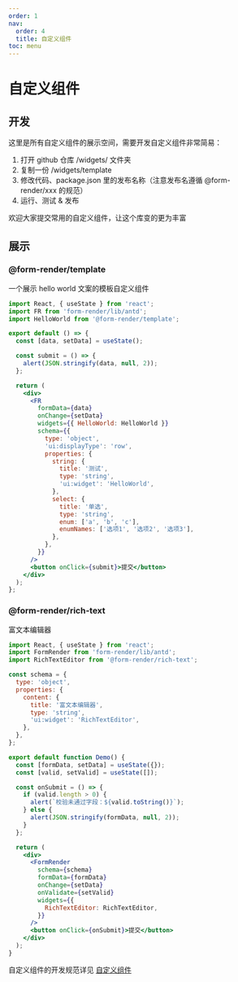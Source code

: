 ```yaml
---
order: 1
nav:
  order: 4
  title: 自定义组件
toc: menu
---
```


# 自定义组件

## 开发

这里是所有自定义组件的展示空间，需要开发自定义组件非常简易：

1. 打开 github 仓库 /widgets/ 文件夹
2. 复制一份 /widgets/template
3. 修改代码、package.json 里的发布名称（注意发布名遵循 @form-render/xxx 的规范）
4. 运行、测试 & 发布

欢迎大家提交常用的自定义组件，让这个库变的更为丰富

## 展示

### @form-render/template

一个展示 hello world 文案的模板自定义组件

```jsx
import React, { useState } from 'react';
import FR from 'form-render/lib/antd';
import HelloWorld from '@form-render/template';

export default () => {
  const [data, setData] = useState();

  const submit = () => {
    alert(JSON.stringify(data, null, 2));
  };

  return (
    <div>
      <FR
        formData={data}
        onChange={setData}
        widgets={{ HelloWorld: HelloWorld }}
        schema={{
          type: 'object',
          'ui:displayType': 'row',
          properties: {
            string: {
              title: '测试',
              type: 'string',
              'ui:widget': 'HelloWorld',
            },
            select: {
              title: '单选',
              type: 'string',
              enum: ['a', 'b', 'c'],
              enumNames: ['选项1', '选项2', '选项3'],
            },
          },
        }}
      />
      <button onClick={submit}>提交</button>
    </div>
  );
};
```

<!-- ### @form-render/async-options

下拉搜索框，搜索的选项从服务端获取 -->

### @form-render/rich-text

富文本编辑器

```jsx
import React, { useState } from 'react';
import FormRender from 'form-render/lib/antd';
import RichTextEditor from '@form-render/rich-text';

const schema = {
  type: 'object',
  properties: {
    content: {
      title: '富文本编辑器',
      type: 'string',
      'ui:widget': 'RichTextEditor',
    },
  },
};

export default function Demo() {
  const [formData, setData] = useState({});
  const [valid, setValid] = useState([]);

  const onSubmit = () => {
    if (valid.length > 0) {
      alert(`校验未通过字段：${valid.toString()}`);
    } else {
      alert(JSON.stringify(formData, null, 2));
    }
  };

  return (
    <div>
      <FormRender
        schema={schema}
        formData={formData}
        onChange={setData}
        onValidate={setValid}
        widgets={{
          RichTextEditor: RichTextEditor,
        }}
      />
      <button onClick={onSubmit}>提交</button>
    </div>
  );
}
```

自定义组件的开发规范详见 [自定义组件](/guide/advanced/widget)
